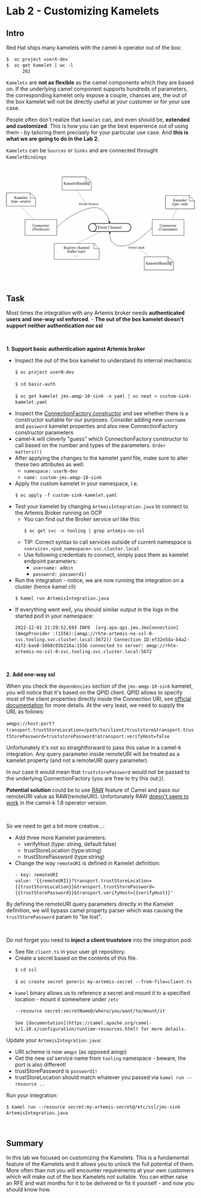 # Lab 2 - Customizing Kamelets

## Intro

Red Hat ships many kamelets with the camel-k operator out of the box:
```
$  oc project userX-dev
$  oc get kamelet | wc -l
      202
```

`Kamelets` are __not as flexible__ as the camel components which they are based on. If the underlying camel component supports hundreds of parameters, the corresponding kamelet only expose a couple, chances are, the out of the box kamelet will not be directly useful at your customer or for your use case.

People often don't realize that `kamelet` can, and even should be, __extended and customized__. This is how you can ge the best experience out of using them - by tailoring them precisely for your particular use case. And __this is what we are going to do in the Lab 2.__

`Kamelets` can be `Sources` or `Sinks` and are connected throught `KameletBindings`

<br/>

![Kamelets Architecture](kamelets.png "Kamelets Architecture")

<br/>

## Task

Most times the integration with any Artemis broker needs __authenticated users and one-way ssl enforced__.  - __The out of the box kamelet doesn't support neither authentication nor ssl__

<br/>

__1. Support basic authentication against Artemis broker__

 - Inspect the out of the box kamelet to understand its internal mechanics:
   ```
   $ oc project userN-dev

   $ cd basic-auth

   $ oc get kamelet jms-amqp-10-sink -o yaml | oc neat > custom-sink-kamelet.yaml
   ```
 - Inspect the [ConnectionFactory constructor](https://github.com/apache/qpid-jms/blob/main/qpid-jms-client/src/main/java/org/apache/qpid/jms/JmsConnectionFactory.java) and see whether there is a constructor suitable for our purposes. Consider adding new `username` and `password` kamelet properties and also new ConnectionFactory constructor parameters
 - camel-k will cleverly "guess" which ConnectionFactory constructor to call based on the number and types of the parameters. `Order matters(!)`
 - After applying the changes to the kamelet yaml file,  make sure to alter these two attributes as well:
   - `namespace: userN-dev`
   - `name: custom-jms-amqp-10-sink`
 - Apply the custom kamelet in your namespace, i.e. 
    ```
    $ oc apply -f custom-sink-kamelet.yaml
    ```
 - Test your kamelet by changing `ArtemisIntegration.java` to connect to the Artemis Broker running on OCP
   - You can find out the Broker service url like this:
      ```
      $ oc get svc -n tooling | grep artemis-no-ssl
      ```
   - TIP: Correct syntax to call services outside of current namespace is `<service>.<pod_namespace>.svc.cluster.local`
   - Use following credentials to connect, simply pass them as kamelet endpoint parameters:
     - `username: admin`
     - `password: password1!`
 - Run the integration - notice, we are now running the integration on a cluster (hence kamel cli)
    ```
    $ kamel run ArtemisIntegration.java
    ```
 - If everything went well, you should similar output in the logs in the started pod in your namespace:
   ```
   2022-12-01 21:29:52,693 INFO  [org.apa.qpi.jms.JmsConnection] (AmqpProvider :(1556):[amqp://rhte-artemis-no-ssl-0-svc.tooling.svc.cluster.local:5672]) Connection ID:ef32e5da-b4a2-4172-bae8-50b0c03b216a:1556 connected to server: amqp://rhte-artemis-no-ssl-0-svc.tooling.svc.cluster.local:5672   
   ``` 

<br/>

__2. Add one-way ssl__

When you check the `dependencies` section of the `jms-amqp-10-sink` kamelet, you will notice that it's based on the QPID client. QPID allows to specify most of the client properties directly inside the Connection URI, see [official documentation](https://qpid.apache.org/releases/qpid-jms-1.7.0/docs/index.html) for more details. At the very least, we need to supply the URL as follows:

`amqps://host:port?transport.trustStoreLocation=/path/to/client/truststore&transport.trustStorePassword=truststorePassword!&transport.verifyHost=false`

Unfortunately it's not so straightforward to pass this value in a camel-k integration. Any query parameter inside remoteURI will be treated as a kamelet property (and not a remoteURI query parameter). 

In our case it would mean that `truststorePassword` would not be passed to the underlying ConnectionFactory (you are free to try this out;)). 

__Potential solution__ could be to use [RAW](https://camel.apache.org/manual/faq/how-do-i-configure-endpoints.html) feature of Camel and pass our remoteURI value as RAW(remoteURI). Unfortunately RAW [doesn't seem to work](https://github.com/apache/camel-kamelets/issues/1200) in the camel-k 1.8 operator version. 

<br/>

So we need to get a bit more creative...:

 - Add three more Kamelet parameters:
   - verifyHost (type: string, default:false)
   - trustStoreLocation (type:string)
   - trustStorePassword (type:string)
 - Change the way `remoteURI` is defined in Kamelet definition:
    ```      
    - key: remoteURI
    value: '{{remoteURI}}?transport.trustStoreLocation={{trustStoreLocation}}&transport.trustStorePassword={{trustStorePassword}}&transport.verifyHost={{verifyHost}}'
    ``` 

By defining the remoteURI query parameters directly in the Kamelet definition, we will bypass camel property parser which was causing the `trustStorePassword` param to "be lost".  

<br/>
 
Do not forget you need to __inject a client truststore__ into the integration pod:

- See file `client.ts` in your user git repository.  
- Create a secret based on the contents of this file.
  ```
  $ cd ssl

  $ oc create secret generic my-artemis-secret --from-file=client.ts
  ``` 
- `kamel` binary allows us to reference a secret and mount it to a specified location - mount it somewhere under `/etc`
  ```
  --resource secret:secretName@/where/you/want/to/mount/it
  
  See [documentation](https://camel.apache.org/camel-k/1.10.x/configuration/runtime-resources.html) for more details.
  ``` 

Update your `ArtemisIntegration.java`:
- URI scheme is now `amqps` (as opposed amqp)
- Get the new _ssl_ service name from `tooling` namespace - beware, the port is also different!
- trustStorePassword is `password1!`
- trustStoreLocation should match whatever you passed via `kamel run --resource ..`

Run your integration:
```
$ kamel run --resource secret:my-artemis-secret@/etc/ssl/jms-sink ArtemisIntegration.java
```

<br/>

## Summary
In this lab we focused on customizing the Kamelets. This is a fundamental feature of the Kamelets and it allows you to unlock the full potential of them.  More often than not you will encounter requirements at your own customers which will make out of the box Kamelets not suitable. You can either raise an RFE and wait months for it to be delivered or fix it yourself - and now you should know how.
